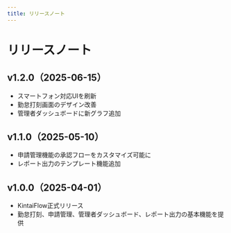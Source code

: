 ```yaml
---
title: リリースノート
---
```


# リリースノート

## v1.2.0（2025-06-15）
- スマートフォン対応UIを刷新
- 勤怠打刻画面のデザイン改善
- 管理者ダッシュボードに新グラフ追加

## v1.1.0（2025-05-10）
- 申請管理機能の承認フローをカスタマイズ可能に
- レポート出力のテンプレート機能追加

## v1.0.0（2025-04-01）
- KintaiFlow正式リリース
- 勤怠打刻、申請管理、管理者ダッシュボード、レポート出力の基本機能を提供
